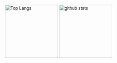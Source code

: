 <p align="left"> 
  <img alt="Top Langs" height="175px" src="https://github-readme-stats.vercel.app/api?username=teihenn&count_private=true&show_icons=true&theme=transparent" />
  <!-- <img alt="github stats" height="175px" src="https://github-profile-summary-cards.vercel.app/api/cards/most-commit-language?username=teihenn&theme=transparent" /> -->
  <img alt="github stats" height="175px" src="https://github-readme-stats.vercel.app/api?username=teihenn&show_icons=true&theme=transparent&rank_icon=github" />
</p>

<!--
<a href="https://github.com/anuraghazra/github-readme-stats">
  <img align="left" src="https://github-readme-stats.vercel.app/api?username=teihenn&count_private=true&show_icons=true&theme=transparent" />
</a>
<a href="https://github.com/anuraghazra/github-readme-stats">
  <img align="left" src="https://github-readme-stats.vercel.app/api/top-langs/?username=teihenn&layout=compact&count_private=true&theme=transparent" />
</a>
-->

<!--
## Hi there 👋

**teihenn/teihenn** is a ✨ _special_ ✨ repository because its `README.md` (this file) appears on your GitHub profile.

Here are some ideas to get you started:

- 🔭 I’m currently working on ...
- 🌱 I’m currently learning ...
- 👯 I’m looking to collaborate on ...
- 🤔 I’m looking for help with ...
- 💬 Ask me about ...
- 📫 How to reach me: ...
- 😄 Pronouns: ...
- ⚡ Fun fact: ...
-->
